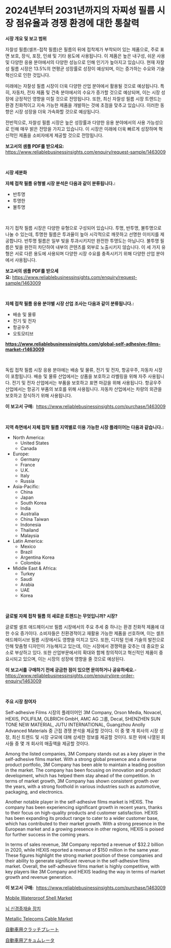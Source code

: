 <p><h1>2024년부터 2031년까지의 자찌성 필름 시장 점유율과 경쟁 환경에 대한 통찰력</h1></p><p><strong>시장 개요 및 보고 범위</strong></p>
<p><p>자찰성 필름(셀프-접착 필름)은 필름의 뒤에 접착제가 부착되어 있는 제품으로, 주로 표면 보호, 장식, 포장, 인쇄 및 기타 용도에 사용됩니다. 이 제품은 높은 내구성, 쉬운 사용 및 다양한 응용 분야에서의 다양한 성능으로 인해 인기가 높아지고 있습니다. 현재 자찰성 필름 시장은 13.5%의 연평균 성장률로 성장이 예상되며, 이는 증가하는 수요와 기술 혁신으로 인한 것입니다. </p><p>미래에는 자찰성 필름 시장이 더욱 다양한 산업 분야에서 활용될 것으로 예상됩니다. 특히, 자동차, 전자 제품 및 건축 분야에서의 수요가 증가할 것으로 예상되며, 이는 시장 성장에 긍정적인 영향을 미칠 것으로 전망됩니다. 또한, 최신 자찰성 필름 시장 트렌드는 환경 친화적이고 지속 가능한 제품을 개발하는 것에 초점을 맞추고 있습니다. 이러한 동향은 시장 성장을 더욱 가속화할 것으로 예상됩니다. </p><p>전반적으로, 자찰성 필름 시장은 높은 성장률과 다양한 응용 분야에서의 사용 가능성으로 인해 매우 밝은 전망을 가지고 있습니다. 이 시장은 미래에 더욱 빠르게 성장하며 혁신적인 제품을 소비자에게 제공할 것으로 전망됩니다.</p></p>
<p><strong>보고서의 샘플 PDF를 받으세요:</strong> <a href="https://www.reliablebusinessinsights.com/enquiry/request-sample/1463009">https://www.reliablebusinessinsights.com/enquiry/request-sample/1463009</a></p>
<p>&nbsp;</p>
<p><strong>시장 세분화</strong></p>
<p><strong>자체 접착 필름 유형별 시장 분석은 다음과 같이 분류됩니다.:</strong></p>
<p><ul><li>반투명</li><li>투명한</li><li>불투명</li></ul></p>
<p>&nbsp;</p>
<p><p>자기 접착 필름 시장은 다양한 유형으로 구성되어 있습니다. 투명, 반투명, 불투명으로 나눌 수 있는데, 투명한 필름은 투과율이 높아 시각적으로 깨끗하고 선명한 이미지를 제공합니다. 반투명 필름은 일부 빛을 투과시키지만 완전한 투명도는 아닙니다. 불투명 필름은 빛을 완전히 차단하여 내부의 콘텐츠를 외부로 노출시키지 않습니다. 이 세 가지 유형은 서로 다른 용도에 사용되며 다양한 시장 수요를 충족시키기 위해 다양한 산업 분야에서 사용됩니다.</p></p>
<p><strong>보고서의 샘플 PDF를 받으세요:</strong>&nbsp;<a href="https://www.reliablebusinessinsights.com/enquiry/request-sample/1463009">https://www.reliablebusinessinsights.com/enquiry/request-sample/1463009</a></p>
<p>&nbsp;</p>
<p><strong> 자체 접착 필름 응용 분야별 시장 산업 조사는 다음과 같이 분류됩니다.:</strong></p>
<p><ul><li>배송 및 물류</li><li>전기 및 전자</li><li>항공우주</li><li>오토모티브</li></ul></p>
<p><strong><a href="https://www.reliablebusinessinsights.com/global-self-adhesive-films-market-r1463009">https://www.reliablebusinessinsights.com/global-self-adhesive-films-market-r1463009</a></strong></p>
<p>&nbsp;</p>
<p><p>독립 접착 필름 시장 응용 분야에는 배송 및 물류, 전기 및 전자, 항공우주, 자동차 시장이 포함됩니다. 배송 및 물류 산업에서는 상품을 보호하고 라벨링을 위해 자주 사용됩니다. 전기 및 전자 산업에서는 부품을 보호하고 표면 마감을 위해 사용됩니다. 항공우주 산업에서는 항공기 부품의 보호를 위해 사용됩니다. 자동차 산업에서는 차량의 외관을 보호하고 장식하기 위해 사용됩니다.</p></p>
<p><strong>이 보고서 구매:</strong>&nbsp; <a href="https://www.reliablebusinessinsights.com/purchase/1463009">https://www.reliablebusinessinsights.com/purchase/1463009</a></p>
<p>&nbsp;</p>
<p><strong>지역 측면에서 자체 접착 필름 지역별로 이용 가능한 시장 플레이어는 다음과 같습니다.:</strong></p>
<p><ul>
    <li>
        North America:
        <ul>
            <li>United States</li>
            <li>Canada</li>
        </ul>
    </li>
    <li>
        Europe:
        <ul>
            <li>Germany</li>
            <li>France</li>
            <li>U.K.</li>
            <li>Italy</li>
            <li>Russia</li>
        </ul>
    </li>
    <li>
        Asia-Pacific:
        <ul>
            <li>China</li>
            <li>Japan</li>
            <li>South Korea</li>
            <li>India</li>
            <li>Australia</li>
            <li>China Taiwan</li>
            <li>Indonesia</li>
            <li>Thailand</li>
            <li>Malaysia</li>
        </ul>
    </li>
    <li>
        Latin America:
        <ul>
            <li>Mexico</li>
            <li>Brazil</li>
            <li>Argentina Korea</li>
            <li>Colombia</li>
        </ul>
    </li>
    <li>
        Middle East & Africa:
        <ul>
            <li>Turkey</li>
            <li>Saudi</li>
            <li>Arabia</li>
            <li>UAE</li>
            <li>Korea</li>
        </ul>
    </li>
    </ul></p>
<p>&nbsp;</p>
<p><strong>글로벌 자체 접착 필름 의 새로운 트렌드는 무엇입니까? 시장?</strong></p>
<p><p>글로벌 셀프 애드헤이시브 필름 시장에서의 주요 추세 중 하나는 환경 친화적 제품에 대한 수요 증가이다. 소비자들은 친환경적이고 재활용 가능한 제품을 선호하며, 이는 셀프 애드헤이시브 필름 시장에서도 영향을 미치고 있다. 또한, 디지털 인쇄 기술의 발전으로 인해 맞춤형 디자인이 가능해지고 있는데, 이는 시장에서 경쟁력을 갖추는 데 중요한 요소로 부상하고 있다. 또한 산업부문에서의 확대와 함께 창의적이고 혁신적인 제품이 중요시되고 있으며, 이는 시장의 성장에 영향을 줄 것으로 예상된다.</p></p>
<p><strong>이 보고서를 구매하기 전에 궁금한 점이 있으면 문의하거나 공유하세요.</strong>- <a href="https://www.reliablebusinessinsights.com/enquiry/pre-order-enquiry/1463009">https://www.reliablebusinessinsights.com/enquiry/pre-order-enquiry/1463009</a></p>
<p>&nbsp;</p>
<p><strong>주요 시장 참여자</strong></p>
<p><p>Self-adhesive Films 시장의 플레이어인 3M Company, Orson Media, Novacel, HEXIS, POLIFILM, OLBRICH GmbH, AMC AG 그룹, Decal, SHENZHEN SUN TONE NEW MATERIAL, JUTU INTERNATIONAL, Guangzhou Anolly Advanced Materials 중 근접 경쟁 분석을 제공할 것이다. 이 중 몇 개 회사의 시장 성장, 최신 트렌드 및 시장 규모에 대해 상세한 정보를 제공할 것이다. 또한 위에 나열된 회사들 중 몇 개 회사의 매출액을 제공할 것이다.</p><p>Among the listed companies, 3M Company stands out as a key player in the self-adhesive films market. With a strong global presence and a diverse product portfolio, 3M Company has been able to maintain a leading position in the market. The company has been focusing on innovation and product development, which has helped them stay ahead of the competition. In terms of market growth, 3M Company has shown consistent growth over the years, with a strong foothold in various industries such as automotive, packaging, and electronics.</p><p>Another notable player in the self-adhesive films market is HEXIS. The company has been experiencing significant growth in recent years, thanks to their focus on high-quality products and customer satisfaction. HEXIS has been expanding its product range to cater to a wider customer base, which has contributed to their market growth. With a strong presence in the European market and a growing presence in other regions, HEXIS is poised for further success in the coming years.</p><p>In terms of sales revenue, 3M Company reported a revenue of $32.2 billion in 2020, while HEXIS reported a revenue of $150 million in the same year. These figures highlight the strong market position of these companies and their ability to generate significant revenue in the self-adhesive films market. Overall, the self-adhesive films market is highly competitive, with key players like 3M Company and HEXIS leading the way in terms of market growth and revenue generation.</p></p>
<p><strong>이 보고서 구매:</strong>&nbsp;&nbsp;<a href="https://www.reliablebusinessinsights.com/purchase/1463009">https://www.reliablebusinessinsights.com/purchase/1463009</a></p>
<p><p><a href="https://www.linkedin.com/pulse/mobile-waterproof-shell-market-offers-provide-insightful-9lpkf?trackingId=zhdHQwKriJL76GdJHTdS%2FA%3D%3D">Mobile Waterproof Shell Market</a></p><p><a href="https://github.com/Wesleyeilly8796202/Market-Research-Report-List-1/blob/main/806614197433.md">뇌 신경중재술 장치</a></p><p><a href="https://issuu.com/reportprime-2/docs/metallic-telecoms-cable-market-size-2030.pptx">Metallic Telecoms Cable Market</a></p><p><a href="https://github.com/dandier2003/Market-Research-Report-List-1/blob/main/9053260103899.md">自動車用クラッチプレート</a></p><p><a href="https://github.com/sghwr779811674/Market-Research-Report-List-2/blob/main/8826137103898.md">自動車用アキュムレータ</a></p></p>